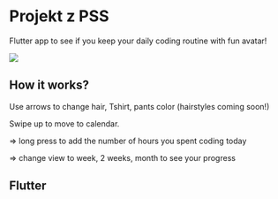 
# Projekt z PSS

Flutter app to see if you keep your daily coding routine with fun avatar!

<a href="https://imgflip.com/gif/444ynd"><img src="https://imgflip.com/gif/444ynd"/></a>

## How it works?

Use arrows to change hair, Tshirt, pants color (hairstyles coming soon!)

Swipe up to move to calendar.

  => long press to add the number of hours you spent coding today
  
  => change view to week, 2 weeks, month to see your progress

## Flutter 
